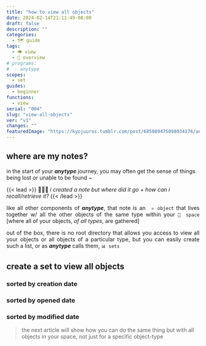```yaml
---
title: "how to view all objects"
date: 2024-02-14T21:11:49-08:00
draft: false
description: ""
categories:
  - 🗺 guide
tags:
  - 👁 view
  - 🦅 overview
# programs:
#  - anytype
scopes:
  - set
guides:
  - beginner
functions:
  - view
serial: "004"
slug: "view-all-objects"
ver: "v1"
changes: ""
featuredImage: "https://kyojuuros.tumblr.com/post/685089475098034176/animations-daily-the-lion-king-1994-dir-rob"
---
```


## where are my notes?

in the start of your <b><i>anytype</i></b> journey, you may often get the sense of things being lost or unable to be found ~

{{< lead >}}
🤷🏻‍♂️ <i>i created a note but where did it go + how can i recall/retrieve it?</i>
{{< /lead >}}


<p style="text-align: justify">like all other components of  <b><i>anytype</i></b>, that note is an <code> ⚛️ object</code> that lives together w/ all the other objects of the same type within your <code>🌌 space</code> [where all of your objects, <i>of all types</i>, are gathered]</p>


<p style="text-align: justify">out of the box, there is no root directory that allows you access to view all your objects or all objects of a particular type, but you can easily create such a list, or as <b><i>anytype</i></b> calls them, <code>📊 sets</code>

## create a set to view all objects

### sorted by creation date

### sorted by opened date

### sorted by modified date



>the next article will show how you can do the same thing but with all objects in your space, not just for a specific object-type</p>


<!-- scrap
~ ~ ~ ~ ~ ~ ~ ~ ~ ~ ~ ~ ~ ~ ~ ~ ~ ~ ~ ~ ~ ~ ~ ~ ~ ~ ~ ~
~ • ~ • ~ • ~ • ~ • ~ • ~ • ~ • ~ • ~ • ~ • ~ • ~ • ~ •
~ ~ ~ ~ ~ ~ ~ ~ ~ ~ ~ ~ ~ ~ ~ ~ ~ ~ ~ ~ ~ ~ ~ ~ ~ ~ ~ ~
## create <span style="color: aqua;">📊 set</span>/list for a specific <span style="color: aqua;">⚛️ object</span>-type

### ~ navigate to object's library page

<p style="text-align: justify"> to view all the notes [or <code>⚛️ objects</code>] for the default object-type <code>📝 note</code>
</p>

{{< alert icon="sun" iconColor="yellow" cardColor="darkblue" textColor="#fff8d6" >}}
💠 <b style="color: red;">navigate to object-type's library page</b> <br>
in ⚛️ <b style="color: yellow;">object view</b> 👁

1. via the <code style="color: yellow;"> object-name identifier</code> <i style="color: yellow;">near the top-left</i>
    1. <details><summary>🐁 mouse</summary><img src="img/guide/1a~open~object-type's~library~page.gif"></details>
2. via <code style="color: yellow;">🖇 relations-pane 👁</code>
      1. <details><summary>🐁 mouse</summary><img src="img/guide/1b~navigating~to~object~via~relations-pane.gif"></details>
      2. <details><summary>⌨️ keyboard <code>⌘ ⇧ r</code> == <code>open relations pane</code></summary><img src="img/guide/1d~nav~to~relations~pane~via~keyboard.gif"></details>
3. via <code style="color: yellow;">🏛 library-page 👁</code>
    1. <details><summary>🐁 mouse</summary><img src="img/guide/1c~navigating~to~object~ via~mouse~in~side-panel.gif"></details>
    2. <details><summary>⌨️ keyboard <code>⌘ l</code> == <code>navigate to library page</code></summary><img src="img/guide/1e~open~library~page~via~keyboard.gif"></details>

{{< /alert >}}

### ~ create set/list of all objects

once at the object's library page, you can now create a set [or list] of all the instances of this object [all your notes]

![](img/guide/2~create~"new~set~of~objects".gif)

{{< lead >}}
<details><summary><i style="color: orange;">recommended</i> ~ <i><span style="color: yellow;">rename set list</span> to fit a systematic naming convention, for example, refer to the following article discussing one method to name objects vs sets<a></a></summary><img src="img/guide/3~renaming~set~of~objects.gif"></i></details>
{{< /lead >}}


{{< alert cardColor="darkred" >}}
<p style="text-align: justify;" color="red;"><b>voila, you have now created a set , which in of itself is an object that specifically aggregates all the invididual components within that particular object [📝 Note]</b></p>
{{< /lead >}}

## add new set of object to widget // side-panel

{{< alert icon="sun" iconColor="yellow" cardColor="darkblue" textColor="#fff8d6" >}}
💠 <b style="color: red;">add object to widget/side-panel</b> <br>

1. via the <code style="color: yellow;">menu button [ellipsis]</code> <i style="color: yellow;">near the top-right</i>
    1. <details><summary>🐁 mouse</summary><img src="img/guide/4a~create~widget~via~elipses~button.gif"></details>
2. via the <code style="color: yellow;">widget/side-panel </code>
    1. <details><summary>🐁 mouse</summary><img src="img/guide/4b~add~widget~via~side-pannel.gif"></details>
{{< /alert >}}

{{< act >}}
redo or maybe have image carousel... slow your ponies...
{{< /act >}}


>you created a note but where did it go?

that note [an ⚛️ object] lives within/under

<ol>
  <li> within the <code style="color: yellow;">👁object-view👁</code>, navigate to the object-type's library page 🏛 ⚛️
    <ol>
      <li><details>
      <summary>click on the object-type's <i>name/identifier</i> near the top-left</summary>
      <img src="img/guide/1a~open~object-type's~library~page.gif">image
      </details>
      <li> open relations pane
        <ol>
          <li> <details>
          <summary>mouse: click on the [relations-logo] top-right</summary>
          <img src="img/guide/1b~navigating~to~object~via~relations-pane.gif">image
          </details>
          <li> keyboard: <code>⌘ r</code>
        </ol>
    </ol>
</ol>

{{< alert icon="sun" iconColor="yellow" cardColor="darkblue" textColor="#fff8d6" >}}
💠 <b style="color: red;">navigate to object-type's library page</b> <br>
⚛️ <b style="color: yellow;">object view</b> 👁

1. 🐁 mouse
    1. <details><summary>click on the object-type's <i>name/identifier</i> near the top-left</summary><img src="img/guide/1a~open~object-type's~library~page.gif"></details>
2. ⌨️ keyboard
    1. <code style="color: red;">⌘ +</code> == <code style="color: red;">zoom in</code>
    2. <code style="color: red;">⌘ -</code> == <code style="color: red;">zoom out</code>

{{< /alert >}}

<img src="img/guide/2~create~"new~set~of~objects".gif">

that comprise object

## view all i nstances of an object // view all objects of an object-type

## <code>📊 set</code>/list of <code>⚛️ object</code>-type

, that display either all of your objects or all objects of a particular object-type ~

this article will guide you into creating 2 ways to view every object inside your space


-->
